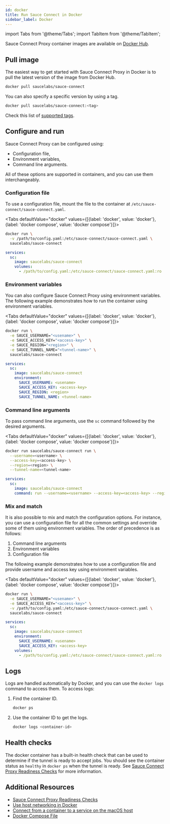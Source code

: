 ```yaml
---
id: docker
title: Run Sauce Connect in Docker
sidebar_label: Docker
---
```


import Tabs from '@theme/Tabs';
import TabItem from '@theme/TabItem';

Sauce Connect Proxy container images are available on [Docker Hub](https://hub.docker.com/r/saucelabs/sauce-connect).

## Pull image

The easiest way to get started with Sauce Connect Proxy in Docker is to pull the latest version of the image from Docker Hub.

```bash
docker pull saucelabs/sauce-connect
```

You can also specify a specific version by using a tag.

```bash
docker pull saucelabs/sauce-connect:<tag>
```

Check this list of [supported tags](https://hub.docker.com/r/saucelabs/sauce-connect/tags?&ordering=&name=5.).

## Configure and run

Sauce Connect Proxy can be configured using:

* Configuration file,
* Environment variables,
* Command line arguments.

All of these options are supported in containers, and you can use them interchangeably.
 
### Configuration file

To use a configuration file, mount the file to the container at `/etc/sauce-connect/sauce-connect.yaml`.

<Tabs defaultValue="docker" values={[{label: 'docker', value: 'docker'},{label: 'docker compose', value: 'docker compose'}]}>

<TabItem value="docker">

```bash
docker run \
  -v /path/to/config.yaml:/etc/sauce-connect/sauce-connect.yaml \
  saucelabs/sauce-connect
```

</TabItem>

<TabItem value="docker compose">

```yaml
services:
  sc:
    image: saucelabs/sauce-connect
    volumes:
      - /path/to/config.yaml:/etc/sauce-connect/sauce-connect.yaml:ro
```

</TabItem>

</Tabs>

### Environment variables

You can also configure Sauce Connect Proxy using environment variables.
The following example demonstrates how to run the container using environment variables.

<Tabs defaultValue="docker" values={[{label: 'docker', value: 'docker'},{label: 'docker compose', value: 'docker compose'}]}>

<TabItem value="docker">

```bash
docker run \
  -e SAUCE_USERNAME="<usename>" \
  -e SAUCE_ACCESS_KEY="<access-key>" \
  -e SAUCE_REGION="<region>" \
  -e SAUCE_TUNNEL_NAME="<tunnel-name>" \
  saucelabs/sauce-connect
```

</TabItem>

<TabItem value="docker compose">

```yaml
services:
  sc:
    image: saucelabs/sauce-connect
    environment:
      SAUCE_USERNAME: <usename>
      SAUCE_ACCESS_KEY: <access-key>
      SAUCE_REGION: <region>
      SAUCE_TUNNEL_NAME: <tunnel-name>
```

</TabItem>

</Tabs>

### Command line arguments

To pass command line arguments, use the `sc` command followed by the desired arguments.

<Tabs defaultValue="docker" values={[{label: 'docker', value: 'docker'},{label: 'docker compose', value: 'docker compose'}]}>

<TabItem value="docker">

```bash
docker run saucelabs/sauce-connect run \
  --username=<username> \
  --access-key=<access-key> \
  --region=<region> \
  --tunnel-name=<tunnel-name>
```

</TabItem>

<TabItem value="docker compose">

```yaml
services:
  sc:
    image: saucelabs/sauce-connect
    command: run --username=<username> --access-key=<access-key> --region=<region> --tunnel-name=<tunnel-name>
```

</TabItem>

</Tabs>

### Mix and match

It is also possible to mix and match the configuration options.
For instance, you can use a configuration file for all the common settings and override some of them using environment variables.
The order of precedence is as follows:

1. Command line arguments
1. Environment variables
1. Configuration file

The following example demonstrates how to use a configuration file and provide username and access key using environment variables.

<Tabs defaultValue="docker" values={[{label: 'docker', value: 'docker'},{label: 'docker compose', value: 'docker compose'}]}>

<TabItem value="docker">

```bash
docker run \
  -e SAUCE_USERNAME="<usename>" \
  -e SAUCE_ACCESS_KEY="<access-key>" \
  -v /path/to/config.yaml:/etc/sauce-connect/sauce-connect.yaml \
  saucelabs/sauce-connect
```

</TabItem>

<TabItem value="docker compose">

```yaml
services:
  sc:
    image: saucelabs/sauce-connect
    environment:
      SAUCE_USERNAME: <usename>
      SAUCE_ACCESS_KEY: <access-key>
    volumes:
      - /path/to/config.yaml:/etc/sauce-connect/sauce-connect.yaml:ro
```

</TabItem>

</Tabs>

## Logs

Logs are handled automatically by Docker, and you can use the `docker logs` command to access them.
To access logs:

1. Find the container ID.

   ```bash
   docker ps
   ```
1. Use the container ID to get the logs.

   ```bash
   docker logs <container-id>
   ```

## Health checks

The docker container has a built-in health check that can be used to determine if the tunnel is ready to accept jobs.
You should see the container status as `healthy` in `docker ps` when the tunnel is ready.
See [Sauce Connect Proxy Readiness Checks](/secure-connections/sauce-connect-5/guides/readiness-checks) for more information.

## Additional Resources

- [Sauce Connect Proxy Readiness Checks](/secure-connections/sauce-connect-5/guides/readiness-checks)
- [Use host networking in Docker](https://docs.docker.com/network/host/)
- [Connect from a container to a service on the macOS host](https://docs.docker.com/desktop/mac/networking/#use-cases-and-workarounds)
- [Docker Compose File](https://docs.docker.com/compose/compose-file/compose-file-v3/)
